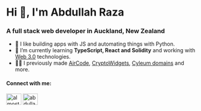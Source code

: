 <h1 >Hi 👋, I'm Abdullah Raza</h1>
<h3>A full stack web developer in Auckland, New Zealand</h3>

- 🔭 I like building apps with JS and automating things with Python.
- 🌱 I’m currently learning **TypeScript, React and Solidity** and working with [Web 3.0](https://coinmarketcap.com/alexandria/article/what-is-web-3-0) technologies.
- 🐱‍💻 I previously made [AirCode](http://aircode.raza.run), [CryptoWidgets](https://cryptowidgets.xyz), [Cyleum domains](https://domains.cyleum.io) and more.
 
<p align="left">
<h4 align="left">Connect with me:</h4>
<a href="https://twitter.com/almostefficient" target="blank"><img align="center" src="https://cdn.jsdelivr.net/npm/simple-icons@3.0.1/icons/twitter.svg" alt="almostefficient" height="30" width="40" /></a>
<a href="https://linkedin.com/in/abdullah-raza" target="blank"><img align="center" src="https://cdn.jsdelivr.net/npm/simple-icons@3.0.1/icons/linkedin.svg" alt="abdullah-raza" height="30" width="40" /></a>
</p>

<!--
**AlmostEfficient/almostefficient** is a ✨ _special_ ✨ repository because its `README.md` (this file) appears on your GitHub profile.

Here are some ideas to get you started:

- 🔭 I’m currently working on ...
- 🌱 I’m currently learning ...
- 👯 I’m looking to collaborate on ...
- 🤔 I’m looking for help with ...
- 💬 Ask me about ...
- 📫 How to reach me: ...
- 😄 Pronouns: ...
- ⚡ Fun fact: ...
-->
